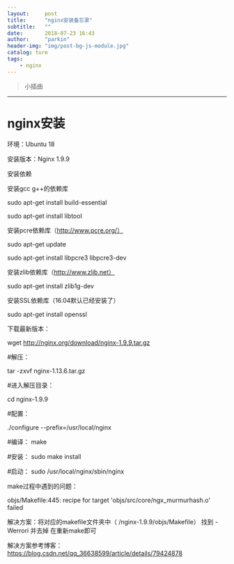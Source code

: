```yaml
---
layout:     post
title:      "nginx安装备忘录"
subtitle:   ""
date:       2018-07-23 16:43
author:     "parkin"
header-img: "img/post-bg-js-module.jpg"
catalog: ture
tags:
    - nginx
---
```

> 小插曲

------
# nginx安装

环境：Ubuntu 18

安装版本：Nginx 1.9.9

安装依赖

安装gcc g++的依赖库

sudo apt-get install build-essential

sudo apt-get install libtool

安装pcre依赖库（http://www.pcre.org/）

sudo apt-get update

sudo apt-get install libpcre3 libpcre3-dev

安装zlib依赖库（http://www.zlib.net）

sudo apt-get install zlib1g-dev

安装SSL依赖库（16.04默认已经安装了）

sudo apt-get install openssl

下载最新版本：

wget http://nginx.org/download/nginx-1.9.9.tar.gz

#解压：

tar -zxvf nginx-1.13.6.tar.gz

#进入解压目录：

cd nginx-1.9.9

#配置：

./configure --prefix=/usr/local/nginx

#编译： make

#安装： sudo make install

#启动： sudo /usr/local/nginx/sbin/nginx

make过程中遇到的问题：



objs/Makefile:445: recipe for target 'objs/src/core/ngx_murmurhash.o' failed

解决方案：将对应的makefile文件夹中（ /nginx-1.9.9/objs/Makefile） 找到 -Werrori 并去掉 在重新make即可

解决方案参考博客：https://blog.csdn.net/qq_36638599/article/details/79424878

